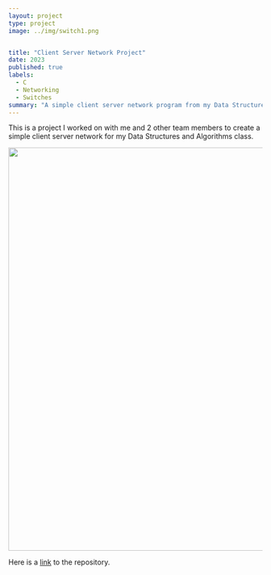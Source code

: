 ```yaml
---
layout: project
type: project
image: ../img/switch1.png


title: "Client Server Network Project"
date: 2023
published: true
labels:
  - C
  - Networking
  - Switches
summary: "A simple client server network program from my Data Structures and Algorithms class."
---
```


This is a project I worked on with me and 2 other team members to create a simple client server network for my Data Structures and Algorithms class.

<img class="img-fluid" img width="800px" src="../img/switch1.png">

Here is a [link](https://github.com/murrayn808/EE367L_clientservernetwork) to the repository.
